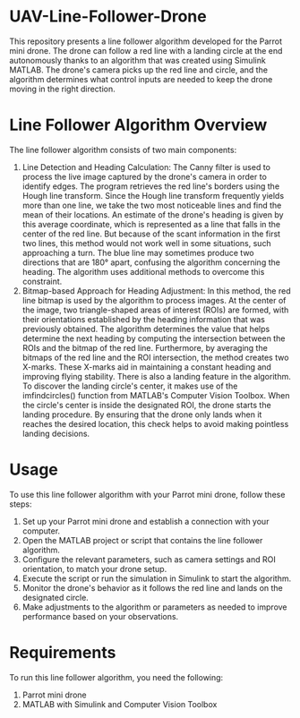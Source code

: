 # UAV-Line-Follower-Drone
This repository presents a line follower algorithm developed for the Parrot mini drone. The drone can follow a red line with a landing circle at the end autonomously thanks to an algorithm that was created using Simulink MATLAB. The drone's camera picks up the red line and circle, and the algorithm determines what control inputs are needed to keep the drone moving in the right direction.

# Line Follower Algorithm Overview
The line follower algorithm consists of two main components:
1. Line Detection and Heading Calculation: The Canny filter is used to process the live image captured by the drone's camera in order to identify edges. The program retrieves the red line's borders using the Hough line transform. Since the Hough line transform frequently yields more than one line, we take the two most noticeable lines and find the mean of their locations. An estimate of the drone's heading is given by this average coordinate, which is represented as a line that falls in the center of the red line. But because of the scant information in the first two lines, this method would not work well in some situations, such approaching a turn. The blue line may sometimes produce two directions that are 180° apart, confusing the algorithm concerning the heading. The algorithm uses additional methods to overcome this constraint.
2. Bitmap-based Approach for Heading Adjustment: In this method, the red line bitmap is used by the algorithm to process images. At the center of the image, two triangle-shaped areas of interest (ROIs) are formed, with their orientations established by the heading information that was previously obtained. The algorithm determines the value that helps determine the next heading by computing the intersection between the ROIs and the bitmap of the red line. Furthermore, by averaging the bitmaps of the red line and the ROI intersection, the method creates two X-marks. These X-marks aid in maintaining a constant heading and improving flying stability.
There is also a landing feature in the algorithm. To discover the landing circle's center, it makes use of the imfindcircles() function from MATLAB's Computer Vision Toolbox. When the circle's center is inside the designated ROI, the drone starts the landing procedure. By ensuring that the drone only lands when it reaches the desired location, this check helps to avoid making pointless landing decisions.

# Usage
To use this line follower algorithm with your Parrot mini drone, follow these steps:

1. Set up your Parrot mini drone and establish a connection with your computer.
2. Open the MATLAB project or script that contains the line follower algorithm.
3. Configure the relevant parameters, such as camera settings and ROI orientation, to match your drone setup.
4. Execute the script or run the simulation in Simulink to start the algorithm.
5. Monitor the drone's behavior as it follows the red line and lands on the designated circle.
6. Make adjustments to the algorithm or parameters as needed to improve performance based on your observations.

# Requirements
To run this line follower algorithm, you need the following:

1. Parrot mini drone
2. MATLAB with Simulink and Computer Vision Toolbox
